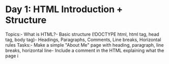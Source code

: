 <h1> Day 1: HTML Introduction + Structure </h1>
 Topics:- What is HTML?- Basic structure (!DOCTYPE html, html tag, head tag, body tag)- Headings, Paragraphs, Comments, Line breaks, Horizontal rules
 Tasks:- Make a simple "About Me" page with heading, paragraph, line breaks, horizontal line- Include a comment in the HTML explaining what the page i